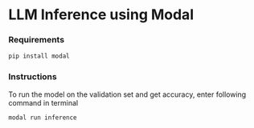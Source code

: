 # LLM Inference using Modal

### Requirements
```bash
pip install modal
```

### Instructions
To run the model on the validation set and get accuracy, enter following command in terminal
<br>
```bash
modal run inference
```
